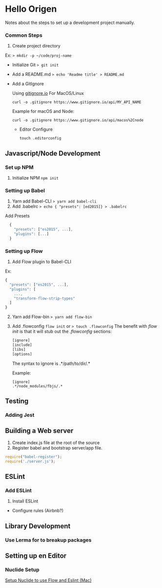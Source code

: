 # Hello Origen

Notes about the steps to set up a development project manually.

### Common Steps
1. Create project directory

  Ex: `> mkdir -p ~/code/proj-name`

* Initialize Git `> git init`
* Add a README.md `> echo 'Readme title' > README.md`
* Add a GitIgnore

  Using [gitignore.io](http://gitignore.io)
For MacOS/Linux

  `curl -o .gitignore https://www.gitignore.io/api/MY_API_NAME`

  Example for macOS and Node:

  `curl -o .gitignore https://www.gitignore.io/api/macos%2Cnode`
  * Editor Configure

    `touch .editorconfig`

## Javascript/Node Development

### Set up NPM
1. Initialize NPM `npm init`

### Setting up Babel
1. Yarn add Babel-CLI `> yarn add babel-cli`
2. Add .babelrc `> echo { "presets": [ed2015]} > .babelrc`

  Add Presets
  ```Javascript
    {
      "presets": ["es2015", ...],
      "plugins": [...]
    }
  ```

### Setting up Flow
1. Add Flow plugin to Babel-CLI

  Ex:
  ```Javascript
  {
    "presets": ["es2015", ...],
    "plugins": [
      ...,
      "transform-flow-strip-types"
    ]
  }
  ```
2. Yarn add Flow-bin `> yarn add flow-bin`
3. Add .flowconfig `flow init` or `> touch .flowconfig`
    The benefit with *flow init* is that it will stub out the *.flowconfig* sections:
    ```sh
    [ignore]
    [include]
    [libs]
    [options]
    ```
    The syntax to ignore is .\*/path/to/dir/.\*

    Example:
    ```
    [ignore]
    .*/node_modules/fbjs/.*
    ```
  
## Testing
### Adding Jest

## Building a Web server
1. Create index.js file at the root of the source
2. Register babel and bootstrap server/app file.
```javascript
require("babel-register");
require('./server.js');
```

## ESLint
### Add ESLint
1. Install ESLint
* Configure rules (Airbnb?)

## Library Development

### Use Lerma for to breakup packages

## Setting up en Editor

### Nuclide Setup

[Setup Nuclide to use Flow and Eslint (Mac)](https://egghead.io/lessons/react-setup-nuclide-to-use-flow-and-eslint-mac)
